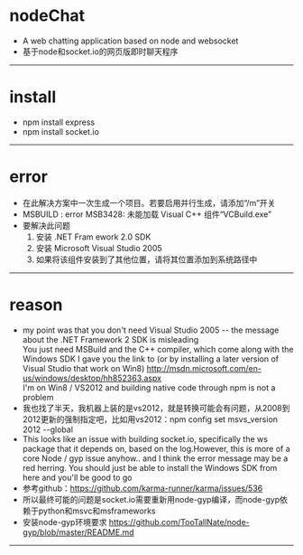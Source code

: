 # nodeChat  

 - A web chatting application based on node and websocket  
 - 基于node和socket.io的网页版即时聊天程序  

---

# install  

 - npm install express  
 - npm install socket.io  

---

# error  

 - 在此解决方案中一次生成一个项目。若要启用并行生成，请添加“/m”开关  
 - MSBUILD : error MSB3428: 未能加载 Visual C++ 组件“VCBuild.exe”  
 - 要解决此问题<br />  
	1) 安装 .NET Fram ework 2.0 SDK  
	2) 安装 Microsoft Visual Studio 2005   
	3) 如果将该组件安装到了其他位置，请将其位置添加到系统路径中  

---

# reason    

 - my point was that you don't need Visual Studio 2005 -- the message about the .NET Framework 2 SDK is misleading  
   You just need MSBuild and the C++ compiler, which come along with the Windows SDK I gave you the link to (or by installing a later version of Visual Studio that work on Win8) http://msdn.microsoft.com/en-us/windows/desktop/hh852363.aspx  
   I'm on Win8 / VS2012 and building native code through npm is not a problem  
 - 我也找了半天，我机器上装的是vs2012，就是转换可能会有问题，从2008到2012更新的强制指定吧，比如用vs2012：npm config set msvs_version 2012 --global  
 - This looks like an issue with building socket.io, specifically the ws package that it depends on, based on the log.However, this is more of a core Node / gyp issue anyhow.. and I think the error message may be a red herring. You should just be able to install the Windows SDK from here and you'll be good to go  
 - 参考github：https://github.com/karma-runner/karma/issues/536  
 - 所以最终可能的问题是socket.io需要重新用node-gyp编译，而node-gyp依赖于python和msvc和msframeworks  
 - 安装node-gyp环境要求 https://github.com/TooTallNate/node-gyp/blob/master/README.md  

---

